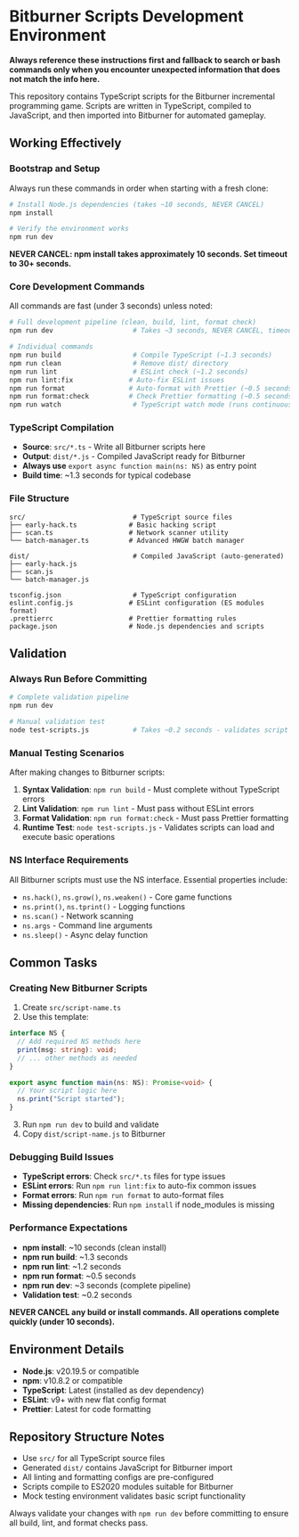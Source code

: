 # Bitburner Scripts Development Environment

**Always reference these instructions first and fallback to search or bash commands only when you encounter unexpected information that does not match the info here.**

This repository contains TypeScript scripts for the Bitburner incremental programming game. Scripts are written in TypeScript, compiled to JavaScript, and then imported into Bitburner for automated gameplay.

## Working Effectively

### Bootstrap and Setup
Always run these commands in order when starting with a fresh clone:

```bash
# Install Node.js dependencies (takes ~10 seconds, NEVER CANCEL)
npm install

# Verify the environment works
npm run dev
```

**NEVER CANCEL: npm install takes approximately 10 seconds. Set timeout to 30+ seconds.**

### Core Development Commands
All commands are fast (under 3 seconds) unless noted:

```bash
# Full development pipeline (clean, build, lint, format check)
npm run dev                    # Takes ~3 seconds, NEVER CANCEL, timeout 60+ seconds

# Individual commands
npm run build                  # Compile TypeScript (~1.3 seconds)
npm run clean                  # Remove dist/ directory
npm run lint                   # ESLint check (~1.2 seconds)  
npm run lint:fix              # Auto-fix ESLint issues
npm run format                # Auto-format with Prettier (~0.5 seconds)
npm run format:check          # Check Prettier formatting (~0.5 seconds)
npm run watch                  # TypeScript watch mode (runs continuously)
```

### TypeScript Compilation
- **Source**: `src/*.ts` - Write all Bitburner scripts here
- **Output**: `dist/*.js` - Compiled JavaScript ready for Bitburner
- **Always use** `export async function main(ns: NS)` as entry point
- **Build time**: ~1.3 seconds for typical codebase

### File Structure
```
src/                           # TypeScript source files
├── early-hack.ts             # Basic hacking script
├── scan.ts                   # Network scanner utility  
└── batch-manager.ts          # Advanced HWGW batch manager

dist/                          # Compiled JavaScript (auto-generated)
├── early-hack.js
├── scan.js
└── batch-manager.js

tsconfig.json                  # TypeScript configuration
eslint.config.js              # ESLint configuration (ES modules format)
.prettierrc                   # Prettier formatting rules
package.json                  # Node.js dependencies and scripts
```

## Validation

### Always Run Before Committing
```bash
# Complete validation pipeline
npm run dev

# Manual validation test
node test-scripts.js           # Takes ~0.2 seconds - validates script syntax
```

### Manual Testing Scenarios
After making changes to Bitburner scripts:

1. **Syntax Validation**: `npm run build` - Must complete without TypeScript errors
2. **Lint Validation**: `npm run lint` - Must pass without ESLint errors  
3. **Format Validation**: `npm run format:check` - Must pass Prettier formatting
4. **Runtime Test**: `node test-scripts.js` - Validates scripts can load and execute basic operations

### NS Interface Requirements
All Bitburner scripts must use the NS interface. Essential properties include:
- `ns.hack()`, `ns.grow()`, `ns.weaken()` - Core game functions
- `ns.print()`, `ns.tprint()` - Logging functions
- `ns.scan()` - Network scanning
- `ns.args` - Command line arguments  
- `ns.sleep()` - Async delay function

## Common Tasks

### Creating New Bitburner Scripts
1. Create `src/script-name.ts`
2. Use this template:
```typescript
interface NS {
  // Add required NS methods here
  print(msg: string): void;
  // ... other methods as needed
}

export async function main(ns: NS): Promise<void> {
  // Your script logic here
  ns.print("Script started");
}
```
3. Run `npm run dev` to build and validate
4. Copy `dist/script-name.js` to Bitburner

### Debugging Build Issues
- **TypeScript errors**: Check `src/*.ts` files for type issues
- **ESLint errors**: Run `npm run lint:fix` to auto-fix common issues
- **Format errors**: Run `npm run format` to auto-format files
- **Missing dependencies**: Run `npm install` if node_modules is missing

### Performance Expectations
- **npm install**: ~10 seconds (clean install)
- **npm run build**: ~1.3 seconds
- **npm run lint**: ~1.2 seconds  
- **npm run format**: ~0.5 seconds
- **npm run dev**: ~3 seconds (complete pipeline)
- **Validation test**: ~0.2 seconds

**NEVER CANCEL any build or install commands. All operations complete quickly (under 10 seconds).**

## Environment Details
- **Node.js**: v20.19.5 or compatible
- **npm**: v10.8.2 or compatible  
- **TypeScript**: Latest (installed as dev dependency)
- **ESLint**: v9+ with new flat config format
- **Prettier**: Latest for code formatting

## Repository Structure Notes
- Use `src/` for all TypeScript source files
- Generated `dist/` contains JavaScript for Bitburner import
- All linting and formatting configs are pre-configured
- Scripts compile to ES2020 modules suitable for Bitburner
- Mock testing environment validates basic script functionality

Always validate your changes with `npm run dev` before committing to ensure all build, lint, and format checks pass.